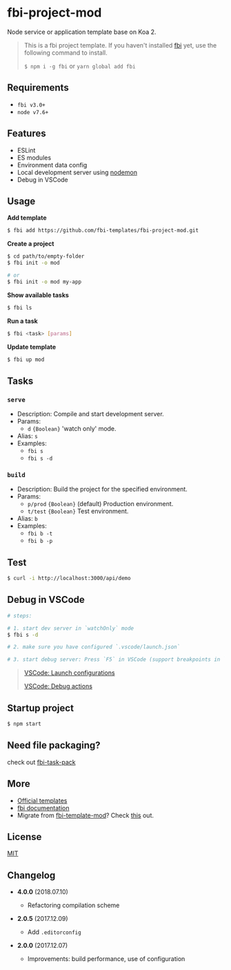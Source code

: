 # fbi-project-mod

Node service or application template base on Koa 2.

> This is a fbi project template. If you haven't installed [fbi](https://github.com/AlloyTeam/fbi) yet, use the following command to install.
>
> `$ npm i -g fbi` or `yarn global add fbi`

## Requirements

- `fbi v3.0+`
- `node v7.6+`

## Features

- ESLint
- ES modules
- Environment data config
- Local development server using [nodemon](https://github.com/remy/nodemon)
- Debug in VSCode

## Usage

**Add template**

```bash
$ fbi add https://github.com/fbi-templates/fbi-project-mod.git
```

**Create a project**

```bash
$ cd path/to/empty-folder
$ fbi init -o mod

# or
$ fbi init -o mod my-app
```

**Show available tasks**

```bash
$ fbi ls
```

**Run a task**

```bash
$ fbi <task> [params]
```

**Update template**

```bash
$ fbi up mod
```

## Tasks

### `serve`

- Description: Compile and start development server.
- Params:
  - `d` `{Boolean}` 'watch only' mode.
- Alias: `s`
- Examples:
  - `fbi s`
  - `fbi s -d`

### `build`

- Description: Build the project for the specified environment.
- Params:
  - `p/prod` `{Boolean}` (default) Production environment.
  - `t/test` `{Boolean}` Test environment.
- Alias: `b`
- Examples:
  - `fbi b -t`
  - `fbi b -p`

## Test

```bash
$ curl -i http://localhost:3000/api/demo
```

## Debug in VSCode

```bash
# steps:

# 1. start dev server in `watchOnly` mode
$ fbi s -d

# 2. make sure you have configured `.vscode/launch.json`

# 3. start debug server: Press `F5` in VSCode (support breakpoints in `src`)
```

> [VSCode: Launch configurations](https://code.visualstudio.com/docs/editor/debugging#_launch-configurations)
>
> [VSCode: Debug actions](https://code.visualstudio.com/docs/editor/debugging#_debug-actions)

## Startup project

```bash
$ npm start
```

## Need file packaging?
check out [fbi-task-pack](https://github.com/fbi-templates/fbi-task-pack)


## More

- [Official templates](https://github.com/fbi-templates)
- [fbi documentation](https://neikvon.gitbooks.io/fbi/content/)
- Migrate from [fbi-template-mod](https://github.com/neikvon/fbi-template-mod)? Check [this](https://github.com/fbi-templates/fbi-task-migrate) out.

## License

[MIT](https://opensource.org/licenses/MIT)

## Changelog

- **4.0.0** (2018.07.10)

  - Refactoring compilation scheme

- **2.0.5** (2017.12.09)

  - Add `.editorconfig`

- **2.0.0** (2017.12.07)
  - Improvements: build performance, use of configuration
